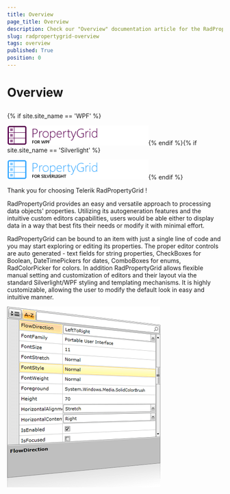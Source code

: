 ```yaml
---
title: Overview
page_title: Overview
description: Check our "Overview" documentation article for the RadPropertyGrid WPF control.
slug: radpropertygrid-overview
tags: overview
published: True
position: 0
---
```


# Overview



## 

{% if site.site_name == 'WPF' %}


![](images/RadPropertyGrid_LogoWPF.png){% endif %}{% if site.site_name == 'Silverlight' %}

![](images/RadPropertyGrid_LogoSL.png){% endif %}



Thank you for choosing Telerik RadPropertyGrid !

RadPropertyGrid provides an easy and versatile approach to processing data objects' properties. Utilizing its autogeneration features and the intuitive custom editors capabilities, users would be able either to display data in a way that best fits their needs or modify it with minimal effort.

RadPropertyGrid can be bound to an item with just a single line of code and you may start exploring or editing its properties. The proper editor controls are auto generated - text fields for string properties, CheckBoxes for Boolean, DateTimePickers for dates, ComboBoxes for enums, RadColorPicker for colors. In addition RadPropertyGrid allows flexible manual setting and customization of editors and their layout via the standard Silverlight/WPF styling and templating mechanisms.  It is highly customizable, allowing the user to modify the default look in easy and intuitive manner.

 ![](images/RadPropertyGrid_Overview.png)








